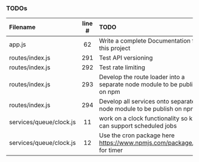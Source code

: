 ### TODOs
| Filename | line # | TODO
|:------|:------:|:------
| app.js | 62 | Write a complete Documentation for this project
| routes/index.js | 291 | Test API versioning
| routes/index.js | 292 | Test rate limiting
| routes/index.js | 293 | Develop the route loader into a separate node module to be publish on npm
| routes/index.js | 294 | Develop all services onto separate node module to be publish on npm
| services/queue/clock.js | 11 | work on a clock functionality so kue can support scheduled jobs
| services/queue/clock.js | 12 | Use the cron package here https://www.npmjs.com/package/cron for timer